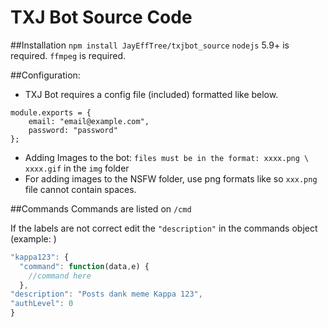 # TXJ Bot Source Code

##Installation
`npm install JayEffTree/txjbot_source`
`nodejs` 5.9+ is required.
`ffmpeg` is required.


##Configuration:
- TXJ Bot requires a config file (included) formatted like below.
```
module.exports = {
	email: "email@example.com",
	password: "password"
};
```
- Adding Images to the bot: `files must be in the format: xxxx.png \ xxxx.gif` in the `img` folder
- For adding images to the NSFW folder, use png formats like so `xxx.png` file cannot contain spaces.

##Commands
Commands are listed on `/cmd`

If the labels are not correct edit the `"description"` in the commands object (example: )
```javascript
"kappa123": {
  "command": function(data,e) {
    //command here
  },
"description": "Posts dank meme Kappa 123",
"authLevel": 0
}
